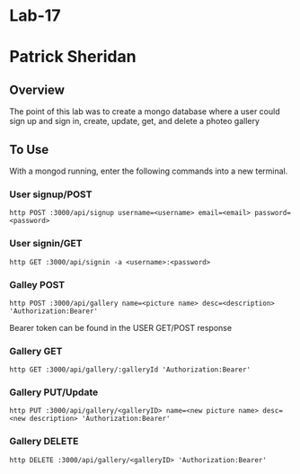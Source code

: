 # Lab-17
# Patrick Sheridan

## Overview 
The point of this lab was to create a mongo database where a user could sign up and sign in, create, update, get, and delete a photeo gallery

## To Use
With a mongod running, enter the following commands into a new terminal.

### User signup/POST
```
http POST :3000/api/signup username=<username> email=<email> password=<password>
```
### User signin/GET
```
http GET :3000/api/signin -a <username>:<password>
```

### Galley POST
```
http POST :3000/api/gallery name=<picture name> desc=<description> 'Authorization:Bearer'
```
Bearer token can be found in the USER GET/POST response

### Gallery GET
```
http GET :3000/api/gallery/:galleryId 'Authorization:Bearer'
```
### Gallery PUT/Update
```
http PUT :3000/api/gallery/<galleryID> name=<new picture name> desc=<new description> 'Authorization:Bearer' 
```
### Gallery DELETE
```
http DELETE :3000/api/gallery/<galleryID> 'Authorization:Bearer'
```
